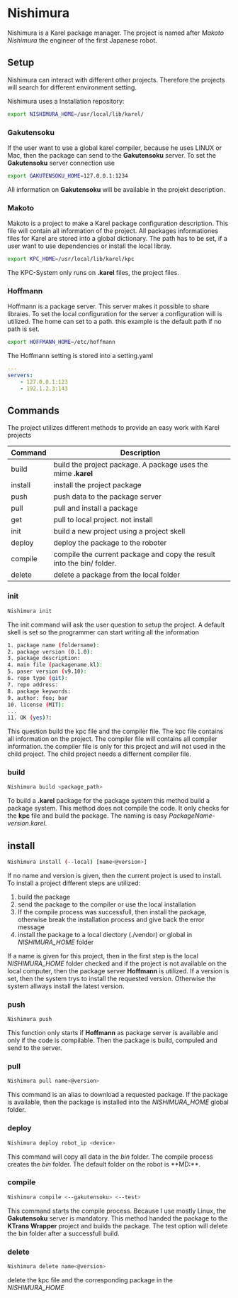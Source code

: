 # Nishimura
Nishimura is a Karel package manager. The project is named after *Makoto Nishimura* the engineer of the first Japanese robot.

## Setup

Nishimura can interact with different other projects. Therefore the projects will search for different environment setting.

Nishimura uses a Installation repository:

```bash
export NISHIMURA_HOME=/usr/local/lib/karel/
```

### Gakutensoku
If the user want to use a global karel compiler, because he uses LINUX or Mac, then the package can send to the **Gakutensoku** server. To set the **Gakutensoku** server connection use

```bash
export GAKUTENSOKU_HOME=127.0.0.1:1234
```
All information on **Gakutensoku** will be available in the projekt description.

### Makoto
Makoto is a project to make a Karel package configuration description. This file will contain all information of the project. All packages informationes files for Karel are stored into a global dictionary. The path has to be set, if a user want to use dependencies or install the local libray.

```bash
export KPC_HOME=/usr/local/lib/karel/kpc
```

The KPC-System only runs on **.karel** files, the project files.

### Hoffmann
Hoffmann is a package server. This server makes it possible to share libraies. To set the local configuration for the server a configuration will is utilized. The home can set to a path. this example is the default path if no path is set.

```bash
export HOFFMANN_HOME=/etc/hoffmann
```

The Hoffmann setting is stored into a setting.yaml

```yaml
---
servers:
    - 127.0.0.1:123
    - 192.1.2.3:143
```


## Commands

The project utilizes different methods to provide an easy work with Karel projects

|Command|Description|
|-------|-----------|
|build| build the project package. A package uses the mime **.karel**|
|install|install the project package|
|push| push data to the package server|
|pull| pull and install a package|
|get| pull to local project. not install|
|init| build a new project using a project skell|
|deploy| deploy the package to the roboter|
|compile| compile the current package and copy the result into the bin/ folder.|
|delete| delete a package from the local folder|

### init

```bash
Nishimura init
```

The init command will ask the user question to setup the project. A default skell is set so the programmer can start writing all the information

```bash
1. package name (foldername):
2. package version (0.1.0):
3. package description:
4. main file (packagename.kl):
5. paser version (v9.10):
6. repo type (git):
7. repo address:
8. package keywords:
9. author: foo; bar
10. license (MIT):
...
11. OK (yes)?:
```

This question build the kpc file and the compiler file.
The kpc file contains all information on the project. The compiler file will contains all compiler information.
the compiler file is only for this project and will not used in the child project. The child project needs a differnent compiler file.

### build

```bash
Nishimura build <package_path>
```
To build a **.karel** package for the package system this method build a package system. This method does not compile the code. It only checks for the **kpc** file and build the package. The naming is easy *PackageName-version.karel*.

## install

```bash
Nishimura install (--local) [name<@version>]
```

If no name and version is given, then the current project is used to install. To install a project different steps are utilized:

1. build the package
2. send the package to the compiler or use the local installation
3. If the compile process was successfull, then install the package, otherwise break the installation process and give back the error message
4. install the package to a local diectory (./vendor) or global in *NISHIMURA_HOME* folder

If a name is given for this project, then in the first step is the local *NISHIMURA_HOME* folder checked and if the project is not available on the local computer, then the package server **Hoffmann** is utilized.
If a version is set, then the system trys to install the requested version. Otherwise the system allways install the latest version.

### push
```bash
Nishimura push
```

This function only starts if **Hoffmann** as package server is available and only if the code is compilable. Then the package is build, compuled and send to the server.

### pull
```bash
Nishimura pull name<@version>
```

This command is an alias to download a requested package. If the package is available, then the package is installed into the *NISHIMURA_HOME* global folder.

### deploy
```bash
Nishimura deploy robot_ip <device>
```

This command will copy all data in the *bin* folder. The compile process creates the *bin* folder. The default folder on the robot is **MD:\**.

### compile

```bash
Nishimura compile <--gakutensoku> <--test>
```

This command starts the compile process. Because I use mostly Linux, the **Gakutensoku** server is mandatory. This method handed the package to the **KTrans Wrapper** project and builds the package. The test option will delete the bin folder after a successfull build.

### delete

```bash
Nishimura delete name<@version>
```

delete the kpc file and the corresponding package in the *NISHIMURA_HOME*
